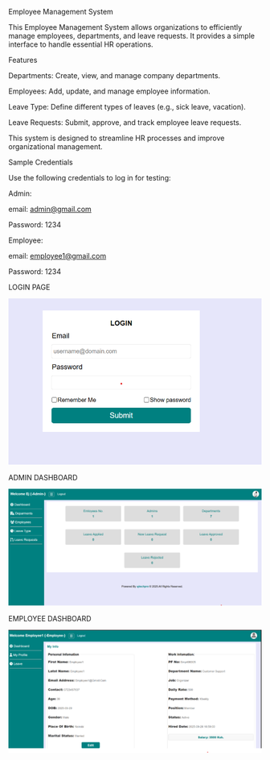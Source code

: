 Employee Management System

This Employee Management System allows organizations to efficiently manage employees, departments, and leave requests. It provides a simple interface to handle essential HR operations.

Features

Departments: Create, view, and manage company departments.

Employees: Add, update, and manage employee information.

Leave Type: Define different types of leaves (e.g., sick leave, vacation).

Leave Requests: Submit, approve, and track employee leave requests.

This system is designed to streamline HR processes and improve organizational management.

Sample Credentials

Use the following credentials to log in for testing:

Admin:

email: admin@gmail.com

Password: 1234

Employee:

email: employee1@gmail.com

Password: 1234

LOGIN PAGE

![image alt](https://github.com/ejtechpro/Employee-Management-System/blob/10df73fc3e53e3d047604fef579cd47f10dd9ebf/img/login_page.png)

ADMIN DASHBOARD

![image alt](https://github.com/ejtechpro/Employee-Management-System/blob/32675bcde5bdf7d236d1e926e82d873092246c83/img/admin_dashboard.png)

EMPLOYEE DASHBOARD

![image alt](https://github.com/ejtechpro/Employee-Management-System/blob/32675bcde5bdf7d236d1e926e82d873092246c83/img/employee_dashboard.png)


